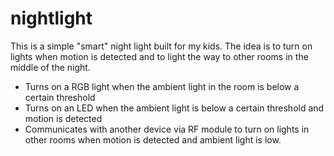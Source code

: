 # nightlight
This is a simple "smart" night light built for my kids. The idea is to turn on lights when motion is detected and to light the way to other rooms in the middle of the night. 

* Turns on a RGB light when the ambient light in the room is below a certain threshold 
* Turns on an LED when the ambient light is below a certain threshold and motion is detected
* Communicates with another device via RF module to turn on lights in other rooms when motion is detected and ambient light is low. 
